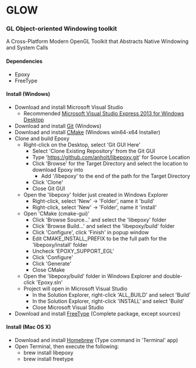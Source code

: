 # GLOW
### GL Object-oriented Windowing toolkit
A Cross-Platform Modern OpenGL Toolkit that Abstracts Native Windowing and System Calls

#### Dependencies

* Epoxy
* FreeType

#### Install (Windows)

* Download and install Microsoft Visual Studio
    * Recommended [Microsoft Visual Studio Express 2013 for Windows Desktop](https://www.microsoft.com/en-us/download/details.aspx?id=44914)
* Download and install [Git](https://git-scm.com/downloads) (Windows)
* Download and install [CMake](https://cmake.org/download/) (Windows win64-x64 Installer)
* Clone and build Epoxy
    * Right-click on the Desktop, select 'Git GUI Here'
        * Select 'Clone Existing Repository' from the Git GUI
        * Type 'https://github.com/anholt/libepoxy.git' for Source Location
        * Click 'Browse' for the Target Directory and select the location to download Epoxy into
            * Add '/libepoxy' to the end of the path for the Target Directory
        * Click 'Clone'
        * Close Git GUI
    * Open the 'libepoxy' folder just created in Windows Explorer
        * Right-click, select 'New' -> 'Folder', name it 'build'
        * Right-click, select 'New' -> 'Folder', name it 'install'
    * Open 'CMake (cmake-gui)'
        * Click 'Browse Source...' and select the 'libepoxy' folder
        * Click 'Browse Build...' and select the 'libepoxy/build' folder
        * Click 'Configure', click 'Finish' in popup window
        * Edit CMAKE_INSTALL_PREFIX to be the full path for the 'libepoxy/install' folder
        * Uncheck 'EPOXY_SUPPORT_EGL'
        * Click 'Configure'
        * Click 'Generate'
        * Close CMake
    * Open the 'libepoxy/build' folder in Windows Explorer and double-click 'Epoxy.sln' 
    * Project will open in Microsoft Visual Studio
        * In the Solution Explorer, right-click 'ALL_BUILD' and select 'Build'
        * In the Solution Explorer, right-click 'INSTALL' and select 'Build'
        * Close Microsoft Visual Studio
* Download and install [FreeType](http://gnuwin32.sourceforge.net/packages/freetype.htm) (Complete package, except sources)

#### Install (Mac OS X)

* Download and install [Homebrew](http://brew.sh/) (Type command in 'Terminal' app)
* Open Terminal, then execute the following:
    * brew install libepoxy
    * brew install freetype
	
